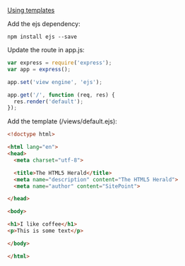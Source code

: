 [Using templates](https://youtu.be/Zao1BWC-RWo?t=43m23s)

Add the ejs dependency:

```
npm install ejs --save
```

Update the route in app.js:

```javascript
var express = require('express');
var app = express();

app.set('view engine', 'ejs');

app.get('/', function (req, res) {
  res.render('default');
});
```

Add the template (/views/default.ejs):

```html
<!doctype html>

<html lang="en">
<head>
  <meta charset="utf-8">

  <title>The HTML5 Herald</title>
  <meta name="description" content="The HTML5 Herald">
  <meta name="author" content="SitePoint">

</head>

<body>

<h1>I like coffee</h1>
<p>This is some text</p>

</body>

</html>
```

